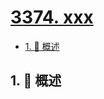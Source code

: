 # [3374. xxx](https://github.com/Tdahuyou/TNotes.leetcode/tree/main/notes/3374.%20xxx)

<!-- region:toc -->

- [1. 📝 概述](#1--概述)

<!-- endregion:toc -->

## 1. 📝 概述
